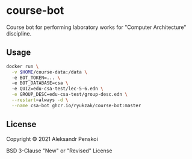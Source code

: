 # course-bot

Course bot for performing laboratory works for "Computer Architecture" discipline.

## Usage

```sh
docker run \
  -v $HOME/course-data:/data \ 
  -e BOT_TOKEN=... \ 
  -e BOT_DATABASE=csa \ 
  -e QUIZ=edu-csa-test/lec-5-6.edn \
  -e GROUP_DESC=edu-csa-test/group-desc.edn \
  --restart=always -d \
  --name csa-bot ghcr.io/ryukzak/course-bot:master
```

## License

Copyright © 2021 Aleksandr Penskoi

BSD 3-Clause "New" or "Revised" License
